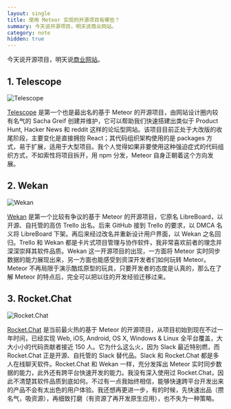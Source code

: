 ```yaml
---
layout: single
title: 使用 Meteor 实现的开源项目有哪些？
summary: 今天说开源项目，明天说商业网站。
category: note
hidden: true
---
```


今天说开源项目，明天说[商业网站](/note/business-by-meteor.html)。

## 1. Telescope

![Telescope](http://ww2.sinaimg.cn/mw690/a1480181jw1f3kk0yw0alj21kw0we441.jpg)

[Telescope](http://www.telescopeapp.org/) 是第一个也是最出名的基于 Meteor 的开源项目，由网站设计圈内较有名气的 Sacha Greif 创建并维护，它可以帮助我们快速搭建出类似于 Product Hunt, Hacker News 和 reddit 这样的论坛型网站。该项目目前正处于大改版的收尾阶段，主要变化是直接拥抱 React；其代码组织架构使用的是 packages 方式，易于扩展，适用于大型项目。我个人觉得如果非要使用这种强迫症式的代码组织方式，不如索性将项目拆开，用 npm 分发，Meteor 自身正朝着这个方向发展。

## 2. Wekan

![Wekan](http://ww3.sinaimg.cn/mw690/a1480181jw1f3kk0xsdk9j21kw0uggqm.jpg)

[Wekan](https://wekan.io/) 是第一个比较有争议的基于 Meteor 的开源项目，它原名 LibreBoard，以开源、自托管的高仿 Trello 出名。后来 GitHub 接到 Trello 的要求，以 DMCA 名义将 LibreBoard 下架。再后来经过改名并重新设计用户界面，以 Wekan 之名回归。Trello 和 Wekan 都是卡片式项目管理与协作软件，我非常喜欢前者的理念并深深崇拜其软件品质。Wekan 这一开源项目的出现，一方面将 Meteor 实时同步数据的能力展现出来，另一方面也能感受到资深开发者们如何玩转 Meteor。Meteor 不再局限于演示酷炫原型的玩具，只要开发者的态度是认真的，那么在了解 Meteor 的特点后，完全可以把以往的开发经验迁移过来。

## 3. Rocket.Chat

![Rocket.Chat](http://ww1.sinaimg.cn/mw690/a1480181jw1f3kk0wn0t7j21kw0wetfo.jpg)

[Rocket.Chat](https://rocket.chat/) 是当前最火热的基于 Meteor 的开源项目，从项目初始到现在不过一年时间，已经实现 Web, iOS, Android, OS X, Windows & Linux 全平台覆盖，大大小小的代码贡献者接近 150 人。它为什么这么火，因为 Slack 最近特别燃，而 Rocket.Chat 正是开源、自托管的 Slack 替代品。Slack 和 Rocket.Chat 都是多人在线聊天软件。Rocket.Chat 和 Wekan 一样，充分发挥出 Meteor 实时同步数据的能力，此外还有跨平台快速开发的能力。我没有深入使用过 Rocket.Chat，因此不清楚其软件品质到底如何。不过有一点我始终相信，能够快速跨平台开发出来的产品不会有太出色的用户体验。我还想再更进一步，有的时候，先快速出品（攒名气，吸资源），再细致打磨（有资源了再开发原生应用），也不失为一种策略。
